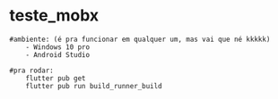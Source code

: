 # teste_mobx

    #ambiente: (é pra funcionar em qualquer um, mas vai que né kkkkk)
        - Windows 10 pro
        - Android Studio
    
    #pra rodar:
        flutter pub get
        flutter pub run build_runner_build